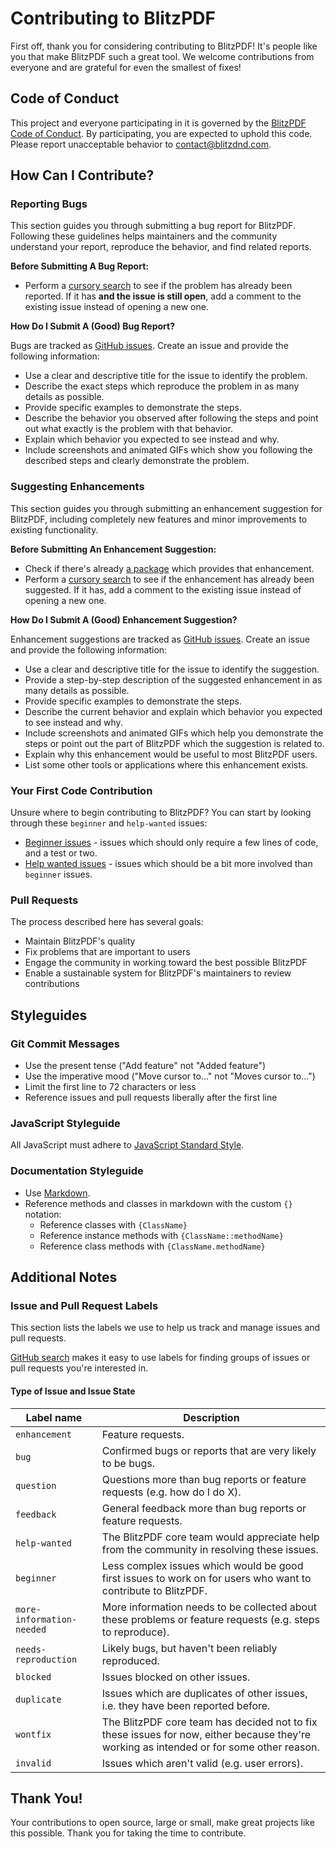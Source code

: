 # Contributing to BlitzPDF

First off, thank you for considering contributing to BlitzPDF! It's people like you that make BlitzPDF such a great tool. We welcome contributions from everyone and are grateful for even the smallest of fixes!

## Code of Conduct

This project and everyone participating in it is governed by the [BlitzPDF Code of Conduct](CODE_OF_CONDUCT.md). By participating, you are expected to uphold this code. Please report unacceptable behavior to [contact@blitzdnd.com](mailto:contact@blitzdnd.com).

## How Can I Contribute?

### Reporting Bugs

This section guides you through submitting a bug report for BlitzPDF. Following these guidelines helps maintainers and the community understand your report, reproduce the behavior, and find related reports.

**Before Submitting A Bug Report:**

* Perform a [cursory search](https://github.com/search?q=+is%3Aissue+user%3Ablitzpdf) to see if the problem has already been reported. If it has **and the issue is still open**, add a comment to the existing issue instead of opening a new one.

**How Do I Submit A (Good) Bug Report?**

Bugs are tracked as [GitHub issues](https://guides.github.com/features/issues/). Create an issue and provide the following information:

* Use a clear and descriptive title for the issue to identify the problem.
* Describe the exact steps which reproduce the problem in as many details as possible.
* Provide specific examples to demonstrate the steps.
* Describe the behavior you observed after following the steps and point out what exactly is the problem with that behavior.
* Explain which behavior you expected to see instead and why.
* Include screenshots and animated GIFs which show you following the described steps and clearly demonstrate the problem.

### Suggesting Enhancements

This section guides you through submitting an enhancement suggestion for BlitzPDF, including completely new features and minor improvements to existing functionality.

**Before Submitting An Enhancement Suggestion:**

* Check if there's already [a package](https://www.npmjs.com/search?q=keywords:blitzpdf) which provides that enhancement.
* Perform a [cursory search](https://github.com/search?q=+is%3Aissue+user%3Ablitzpdf) to see if the enhancement has already been suggested. If it has, add a comment to the existing issue instead of opening a new one.

**How Do I Submit A (Good) Enhancement Suggestion?**

Enhancement suggestions are tracked as [GitHub issues](https://guides.github.com/features/issues/). Create an issue and provide the following information:

* Use a clear and descriptive title for the issue to identify the suggestion.
* Provide a step-by-step description of the suggested enhancement in as many details as possible.
* Provide specific examples to demonstrate the steps.
* Describe the current behavior and explain which behavior you expected to see instead and why.
* Include screenshots and animated GIFs which help you demonstrate the steps or point out the part of BlitzPDF which the suggestion is related to.
* Explain why this enhancement would be useful to most BlitzPDF users.
* List some other tools or applications where this enhancement exists.

### Your First Code Contribution

Unsure where to begin contributing to BlitzPDF? You can start by looking through these `beginner` and `help-wanted` issues:

* [Beginner issues](https://github.com/blitzpdf/blitzpdf/issues?q=is%3Aissue+is%3Aopen+label%3A%22good+first+issue%22) - issues which should only require a few lines of code, and a test or two.
* [Help wanted issues](https://github.com/blitzpdf/blitzpdf/issues?q=is%3Aissue+is%3Aopen+label%3A%22help+wanted%22) - issues which should be a bit more involved than `beginner` issues.

### Pull Requests

The process described here has several goals:

- Maintain BlitzPDF's quality
- Fix problems that are important to users
- Engage the community in working toward the best possible BlitzPDF
- Enable a sustainable system for BlitzPDF's maintainers to review contributions

## Styleguides

### Git Commit Messages

* Use the present tense ("Add feature" not "Added feature")
* Use the imperative mood ("Move cursor to..." not "Moves cursor to...")
* Limit the first line to 72 characters or less
* Reference issues and pull requests liberally after the first line

### JavaScript Styleguide

All JavaScript must adhere to [JavaScript Standard Style](https://standardjs.com/).

### Documentation Styleguide

* Use [Markdown](https://daringfireball.net/projects/markdown/).
* Reference methods and classes in markdown with the custom `{}` notation:
    * Reference classes with `{ClassName}`
    * Reference instance methods with `{ClassName::methodName}`
    * Reference class methods with `{ClassName.methodName}`

## Additional Notes

### Issue and Pull Request Labels

This section lists the labels we use to help us track and manage issues and pull requests.

[GitHub search](https://help.github.com/articles/searching-issues/) makes it easy to use labels for finding groups of issues or pull requests you're interested in.

#### Type of Issue and Issue State

| Label name | Description |
| --- | --- |
| `enhancement` | Feature requests. |
| `bug` | Confirmed bugs or reports that are very likely to be bugs. |
| `question` | Questions more than bug reports or feature requests (e.g. how do I do X). |
| `feedback` | General feedback more than bug reports or feature requests. |
| `help-wanted` | The BlitzPDF core team would appreciate help from the community in resolving these issues. |
| `beginner` | Less complex issues which would be good first issues to work on for users who want to contribute to BlitzPDF. |
| `more-information-needed` | More information needs to be collected about these problems or feature requests (e.g. steps to reproduce). |
| `needs-reproduction` | Likely bugs, but haven't been reliably reproduced. |
| `blocked` | Issues blocked on other issues. |
| `duplicate` | Issues which are duplicates of other issues, i.e. they have been reported before. |
| `wontfix` | The BlitzPDF core team has decided not to fix these issues for now, either because they're working as intended or for some other reason. |
| `invalid` | Issues which aren't valid (e.g. user errors). |

## Thank You!

Your contributions to open source, large or small, make great projects like this possible. Thank you for taking the time to contribute.